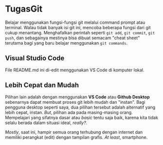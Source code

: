# TugasGit

Belajar menggunakan fungsi-fungsi git melalui command prompt atau terminal. Walau tidak banyak isi git ini, mencoba beberapa fungsi dari git cukup menantang. Menghafalkan perintah seperti `git add`, `git commit`, `git push`, dan sebagainya mestinya bisa dibuat semacam "cheat sheet" terutama bagi yang baru belajar menggunakan `git commands`.

## Visual Studio Code

File README.md ini di-edit menggunakan VS Code di komputer lokal.

## Lebih Cepat dan Mudah

Pilihan lain adalah dengan menggunakan **VS Code** atau **Github Desktop** sebenarnya dapat membuat proses git lebih mudah dan "instan". Bagi pengguna desktop seperti saya, dua pilihan tersebut adalah alternatif yang lebih cepat, instan. _But_, pilihan ada pada masing-masing orang. Mempelajari yang sifatnya dasar atau _basic_ tentu saja baik, karena kita tidak selalu berada dalam situasi ideal, _really?_.

_Mostly_, saat ini, hampir semua orang terhubung dengan internet dan memiliki perangkat (edit) dengan tampilan grafis. _At least_, smartphone.
